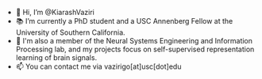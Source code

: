 - 👋 Hi, I’m @KiarashVaziri
- 📚 I’m currently a PhD student and a USC Annenberg Fellow at the University of Southern California.
- 🧠 I'm also a member of the Neural Systems Engineering and Information Processing lab, and my projects focus on self-supervised representation learning of brain signals.
- 📫 You can contact me via vazirigo[at]usc[dot]edu

<!---
KiarashVaziri/KiarashVaziri is a ✨ special ✨ repository because its `README.md` (this file) appears on your GitHub profile.
You can click the Preview link to take a look at your changes.
--->
